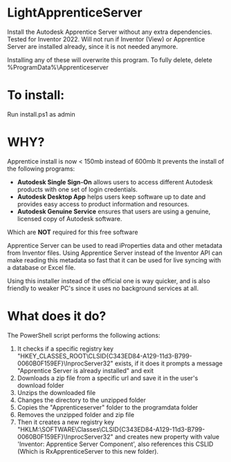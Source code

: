 # LightApprenticeServer
Install the Autodesk Apprentice Server without any extra dependencies. Tested for Inventor 2022. Will not run if Inventor (View) or Apprentice Server are installed already, since it is not needed anymore.

Installing any of these will overwrite this program. To fully delete, delete %ProgramData%\Apprenticeserver

# To install:
Run install.ps1 as admin

# WHY?
Apprentice install is now < 150mb instead of 600mb
It prevents the install of the following programs:
- **Autodesk Single Sign-On** allows users to access different Autodesk products with one set of login credentials.
- **Autodesk Desktop App** helps users keep software up to date and provides easy access to product information and resources.
- **Autodesk Genuine Service** ensures that users are using a genuine, licensed copy of Autodesk software.

Which are **NOT** required for this free software

Apprentice Server can be used to read iProperties data and other metadata from Inventor files. Using Apprentice Server instead of the Inventor API can make reading this metadata so fast that it can be used for live syncing with a database or Excel file.

Using this installer instead of the official one is way quicker, and is also friendly to weaker PC's since it uses no background services at all.

# What does it do?

The PowerShell script performs the following actions:

1. It checks if a specific registry key "HKEY_CLASSES_ROOT\CLSID{C343ED84-A129-11d3-B799-0060B0F159EF}\InprocServer32" exists, if it does it prompts a message "Apprentice Server is already installed" and exit
2. Downloads a zip file from a specific url and save it in the user's download folder
3. Unzips the downloaded file
4. Changes the directory to the unzipped folder
5. Copies the "Apprenticeserver" folder to the programdata folder
6. Removes the unzipped folder and zip file
7. Then it creates a new registry key "HKLM:\SOFTWARE\Classes\CLSID{C343ED84-A129-11d3-B799-0060B0F159EF}\InprocServer32" and creates new property with value 'Inventor: Apprentice Server Component', also references this CSLID (Which is RxApprenticeServer to this new folder).
